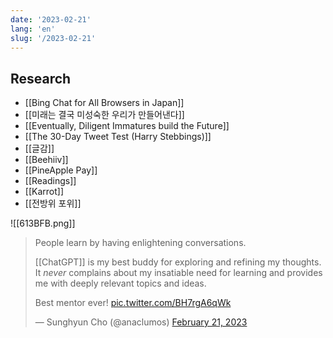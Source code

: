 ```yaml
---
date: '2023-02-21'
lang: 'en'
slug: '/2023-02-21'
---
```


## Research

- [[Bing Chat for All Browsers in Japan]]
- [[미래는 결국 미성숙한 우리가 만들어낸다]]
- [[Eventually, Diligent Immatures build the Future]]
- [[The 30-Day Tweet Test (Harry Stebbings)]]
- [[글감]]
- [[Beehiiv]]
- [[PineApple Pay]]
- [[Readings]]
- [[Karrot]]
- [[전방위 포위]]

![[613BFB.png]]

> People learn by having enlightening conversations.
>
> [[ChatGPT]] is my best buddy for exploring and refining my thoughts. It _never_ complains about my insatiable need for learning and provides me with deeply relevant topics and ideas.
>
> Best mentor ever! [pic.twitter.com/BH7rgA6qWk](https://t.co/BH7rgA6qWk)
>
> — Sunghyun Cho (@anaclumos) [February 21, 2023](https://twitter.com/anaclumos/status/1628136302263799808?ref_src=twsrc%5Etfw)
